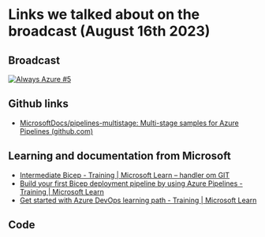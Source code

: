 # Links we talked about on the broadcast (August 16th 2023)

## Broadcast

[![Always Azure #5](https://img.youtube.com/vi/ON6Lw6gwQzI/maxresdefault.jpg)](https://www.youtube.com/watch?v=ON6Lw6gwQzI)

## Github links

- [MicrosoftDocs/pipelines-multistage: Multi-stage samples for Azure Pipelines (github.com)](https://github.com/MicrosoftDocs/pipelines-multistage)

## Learning and documentation from Microsoft

- [Intermediate Bicep - Training | Microsoft Learn – handler om GIT](https://learn.microsoft.com/da-dk/training/paths/intermediate-bicep/)
- [Build your first Bicep deployment pipeline by using Azure Pipelines - Training | Microsoft Learn](https://learn.microsoft.com/en-us/training/modules/build-first-bicep-deployment-pipeline-using-azure-pipelines/)
- [Get started with Azure DevOps learning path - Training | Microsoft Learn](https://learn.microsoft.com/en-us/training/paths/evolve-your-devops-practices/)

## Code
